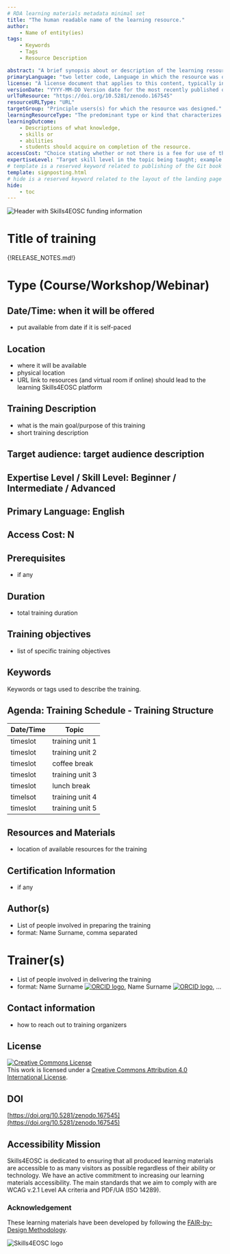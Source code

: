 ```yaml
---
# RDA learning materials metadata minimal set
title: "The human readable name of the learning resource."
author: 
    - Name of entity(ies) 
tags: 
    - Keywords
    - Tags 
    - Resource Description

abstract: "A brief synopsis about or description of the learning resource."
primaryLanguage: "two letter code, Language in which the resource was originally published or made available."
license: "A license document that applies to this content, typically indicated by URL"
versionDate: "YYYY-MM-DD Version date for the most recently published or broadcast resource."
urlToResource: "https://doi.org/10.5281/zenodo.167545"
resourceURLType: "URL"
targetGroup: "Principle users(s) for which the resource was designed."
learningResourceType: "The predominant type or kind that characterizes the learning resource."
learningOutcome: 
    - Descriptions of what knowledge, 
    - skills or 
    - abilities 
    - students should acquire on completion of the resource.
accessCost: "Choice stating whether or not there is a fee for use of the resource (CV = Y/N/Maybe with recommendation that further explanation of “Maybe” goes in the Description field"
expertiseLevel: "Target skill level in the topic being taught; example values include: beginner, intermediate, advanced"
# template is a reserved keyword related to publishing of the Git book itself and not part of the RDA metadata schema. Please leave it as is and don't edit it manually
template: signposting.html
# hide is a reserved keyword related to the layout of the landing page and not part of the RDA metadata schema. Please leave it as is and don't edit it manually
hide:
    - toc
---
```


![Header with Skills4EOSC funding information](./attachments/header.png)

# Title of training 

{!RELEASE_NOTES.md!}

# Type (Course/Workshop/Webinar)

## Date/Time: when it will be offered

- put available from date if it is self-paced

## Location

- where it will be available
- physical location
- URL link to resources (and virtual room if online) should lead to the learning Skills4EOSC platform

## Training Description

- what is the main goal/purpose of this training
- short training description

## Target audience: target audience description

## Expertise Level / Skill Level: Beginner / Intermediate / Advanced

## Primary Language: English

## Access Cost: N

## Prerequisites

- if any

## Duration

- total training duration

## Training objectives

- list of specific training objectives

## Keywords

Keywords or tags used to describe the training.

## Agenda: Training Schedule - Training Structure

| Date/Time | Topic             |
|-----------|-------------------|
| timeslot  | training unit 1   |
| timeslot  | training unit 2   |
| timeslot  | coffee break      |
| timeslot  | training unit 3   |
| timeslot  | lunch break       |
| timelsot  | training unit 4   |
| timeslot  | training unit 5   |

## Resources and Materials

- location of available resources for the training

## Certification Information

- if any

## Author(s)

- List of people involved in preparing the training
- format: Name Surname, comma separated

# Trainer(s)

- List of people involved in delivering the training
- format: Name Surname [![ORCID logo](./attachments/orcid_16x16.webp)](https://orcid.org/0123-4561-8999-9999), Name Surname [![ORCID logo](./attachments/orcid_16x16.webp)](https://orcid.org/0123-4561-8999-9999), ...

## Contact information

- how to reach out to training organizers

## License

<a rel="license" href="http://creativecommons.org/licenses/by/4.0/"><img alt="Creative Commons License" style="border-width:0" src="https://i.creativecommons.org/l/by/4.0/88x31.png" /></a><br />This work is licensed under a <a rel="license" href="http://creativecommons.org/licenses/by/4.0/">Creative Commons Attribution 4.0 International License</a>.

## DOI

[https://doi.org/10.5281/zenodo.167545](https://doi.org/10.5281/zenodo.167545)

## Accessibility Mission

Skills4EOSC is dedicated to ensuring that all produced learning materials are accessible to as many visitors as possible regardless of their ability or technology. We have an active commitment to increasing our learning materials accessibility. The main standards that we aim to comply with are WCAG v.2.1 Level AA criteria and PDF/UA (ISO 14289).

### Acknowledgement

These learning materials have been developed by following the [FAIR-by-Design Methodology](https://doi.org/10.5281/zenodo.7875540).

![Skills4EOSC logo](./attachments/skills4eosc.png)